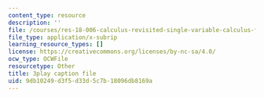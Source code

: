 ```yaml
---
content_type: resource
description: ''
file: /courses/res-18-006-calculus-revisited-single-variable-calculus-fall-2010/9db10249d3f5d33d5c7b18096db8169a_iWphmEIO-1E.srt
file_type: application/x-subrip
learning_resource_types: []
license: https://creativecommons.org/licenses/by-nc-sa/4.0/
ocw_type: OCWFile
resourcetype: Other
title: 3play caption file
uid: 9db10249-d3f5-d33d-5c7b-18096db8169a
---
```

